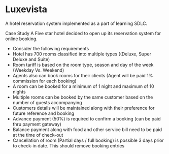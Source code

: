 # Luxevista
A hotel reservation system implemented as a part of learning SDLC. 

Case Study
A Five star hotel decided to open up its reservation system for online booking. 
- Consider the following requirements
- Hotel has 700 rooms classified into multiple types ((Deluxe, Super Deluxe and Suite)
- Room tariff is based on the room type, season and day of the week (Weekday Vs. Weekend)
- Agents also can book rooms for their clients (Agent will be paid 1% commission for each booking)
- A room can be booked for a minimum of 1 night and maximum of 10 nights
- Multiple rooms can be booked by the same customer based on the number of guests accompanying
- Customers details will be maintained along with their preference for future reference and booking
- Advance payment (50%) is required to confirm a booking (can be paid thru payment gateway)
- Balance payment along with food and other service bill need to be paid at the time of check-out
- Cancellation of room (Partial days / full booking) is possible 3 days prior to check-in date. This should remove booking entries
